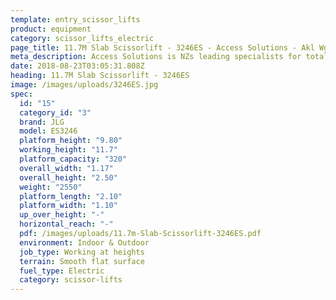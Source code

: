 ```yaml
---
template: entry_scissor_lifts
product: equipment
category: scissor_lifts_electric
page_title: 11.7M Slab Scissorlift - 3246ES - Access Solutions - Akl Wgtn Chch, NZ
meta_description: Access Solutions is NZs leading specialists for total access solution equipment. 100% NZ owned & operated. Read about us - Make an enquiry today
date: 2018-08-23T03:05:31.808Z
heading: 11.7M Slab Scissorlift - 3246ES
image: /images/uploads/3246ES.jpg
spec:
  id: "15"
  category_id: "3"
  brand: JLG
  model: ES3246
  platform_height: "9.80"
  working_height: "11.7"
  platform_capacity: "320"
  overall_width: "1.17"
  overall_height: "2.50"
  weight: "2550"
  platform_length: "2.10"
  platform_width: "1.10"
  up_over_height: "-"
  horizontal_reach: "-"
  pdf: /images/uploads/11.7m-Slab-Scissorlift-3246ES.pdf
  environment: Indoor & Outdoor
  job_type: Working at heights
  terrain: Smooth flat surface
  fuel_type: Electric
  category: scissor-lifts
---
```

